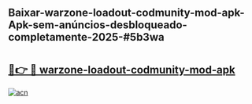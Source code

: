 ## Baixar-warzone-loadout-codmunity-mod-apk-Apk-sem-anúncios-desbloqueado-completamente-2025-#5b3wa

# <h2><a href="https://ainizakaria.my?title=warzone-loadout-codmunity-mod-apk&ref=20M">🔗👉 🔴 warzone-loadout-codmunity-mod-apk</a></h2>

[![acn](https://github.com/user-attachments/assets/0f9c940e-d8b0-45ae-aac7-cd30a18b3e1c)](https://ainizakaria.my?title=warzone-loadout-codmunity-mod-apk&ref=20M)

